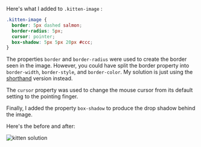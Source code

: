 Here's what I added to  `.kitten-image` :

```css
.kitten-image {
  border: 5px dashed salmon;
  border-radius: 5px;
  cursor: pointer;
  box-shadow: 5px 5px 20px #ccc;
}
```

The properties `border` and `border-radius` were used to create the border seen in the image. However, you could have split the border property into `border-width`, `border-style`, and `border-color`. My solution is just using the [shorthand](https://developer.mozilla.org/en-US/docs/Web/CSS/Shorthand_properties "Shorthand CSS Properties") version instead.

The `cursor` property was used to change the mouse cursor from its default setting to the pointing finger.

Finally, I added the property `box-shadow` to produce the drop shadow behind the image.

Here's the before and after:

![kitten solution](http://udacity.github.io/fend/lessons/L3/problem-set/02-style-an-image/solution.gif)